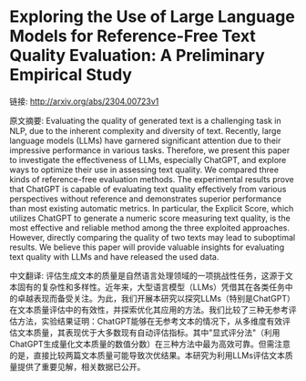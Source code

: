 # Exploring the Use of Large Language Models for Reference-Free Text Quality Evaluation: A Preliminary Empirical Study

链接: http://arxiv.org/abs/2304.00723v1

原文摘要:
Evaluating the quality of generated text is a challenging task in NLP, due to
the inherent complexity and diversity of text. Recently, large language models
(LLMs) have garnered significant attention due to their impressive performance
in various tasks. Therefore, we present this paper to investigate the
effectiveness of LLMs, especially ChatGPT, and explore ways to optimize their
use in assessing text quality. We compared three kinds of reference-free
evaluation methods. The experimental results prove that ChatGPT is capable of
evaluating text quality effectively from various perspectives without reference
and demonstrates superior performance than most existing automatic metrics. In
particular, the Explicit Score, which utilizes ChatGPT to generate a numeric
score measuring text quality, is the most effective and reliable method among
the three exploited approaches. However, directly comparing the quality of two
texts may lead to suboptimal results. We believe this paper will provide
valuable insights for evaluating text quality with LLMs and have released the
used data.

中文翻译:
评估生成文本的质量是自然语言处理领域的一项挑战性任务，这源于文本固有的复杂性和多样性。近年来，大型语言模型（LLMs）凭借其在各类任务中的卓越表现而备受关注。为此，我们开展本研究以探究LLMs（特别是ChatGPT）在文本质量评估中的有效性，并探索优化其应用的方法。我们比较了三种无参考评估方法，实验结果证明：ChatGPT能够在无参考文本的情况下，从多维度有效评估文本质量，其表现优于大多数现有自动评估指标。其中"显式评分法"（利用ChatGPT生成量化文本质量的数值分数）在三种方法中最为高效可靠。但需注意的是，直接比较两篇文本质量可能导致次优结果。本研究为利用LLMs评估文本质量提供了重要见解，相关数据已公开。
